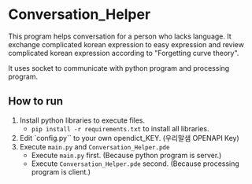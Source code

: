 # Conversation_Helper
This program helps conversation for a person who lacks language.
It exchange complicated korean expression to easy expression and review complicated korean expression according to "Forgetting curve theory".


It uses socket to communicate with python program and processing program.

## How to run
1. Install python libraries to execute files.
    - `pip install -r requirements.txt` to install all libraries.
2. Edit `config.py`` to your own opendict_KEY. (우리말샘 OPENAPI Key)
3. Execute `main.py` and `Conversation_Helper.pde`
    - Execute `main.py` first. (Because python program is server.)
    - Execute `Conversation_Helper.pde` second. (Because processing program is client.)
